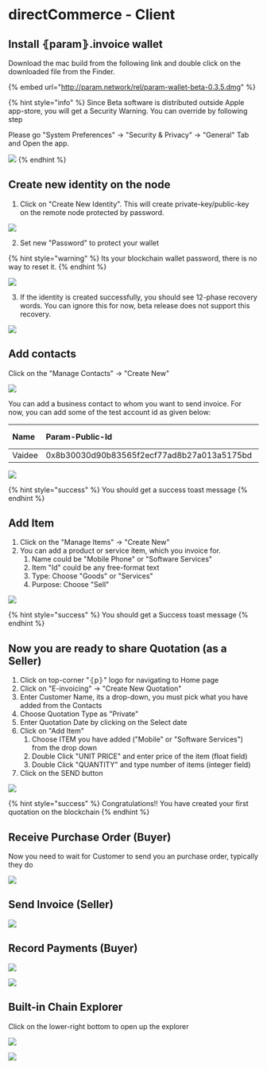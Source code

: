 # directCommerce - Client

## Install ⦃param⦄.invoice wallet

Download the mac build from the following link and double click on the downloaded file from the Finder.

{% embed url="http://param.network/rel/param-wallet-beta-0.3.5.dmg" %}



{% hint style="info" %}
Since Beta software is distributed outside Apple app-store, you will get a Security Warning. You can override by following step

Please go "System Preferences" -&gt; "Security & Privacy" -&gt; "General" Tab and Open the app.

![](../.gitbook/assets/image%20%2823%29.png)
{% endhint %}

## Create new identity on the node

1. Click on "Create New Identity". This will create private-key/public-key on the remote node protected by password.

![](../.gitbook/assets/image%20%2836%29.png)

2. Set new "Password" to protect your wallet

{% hint style="warning" %}
Its your blockchain wallet password, there is no way to reset it.
{% endhint %}

![](../.gitbook/assets/image%20%2820%29.png)

3. If the identity is created successfully, you should see 12-phase recovery words. You can ignore this for now, beta release does not support this recovery. 

![](../.gitbook/assets/image%20%2818%29.png)

## Add contacts

Click on the "Manage Contacts" -&gt; "Create New"

![](../.gitbook/assets/image%20%2828%29.png)

You can add a business contact to whom you want to send invoice. For now, you can add some of the test account id as given below:

| Name | Param-Public-Id | Private ID |
| :--- | :--- | :--- |
| Vaidee | 0x8b30030d90b83565f2ecf77ad8b27a013a5175bd | -NA- |

![](../.gitbook/assets/image%20%282%29.png)

{% hint style="success" %}
You should get a success toast message 
{% endhint %}

## Add Item

1. Click on the "Manage Items" -&gt; "Create New"
2. You can add a product or service item, which you invoice for.
   1. Name could be "Mobile Phone" or "Software Services"
   2. Item "Id" could be any free-format text
   3. Type: Choose "Goods" or "Services"
   4. Purpose: Choose "Sell"

![](../.gitbook/assets/image%20%288%29.png)

{% hint style="success" %}
You should get a Success toast message
{% endhint %}

## Now you are ready to share Quotation \(as a Seller\)

1. Click on top-corner "⦃p⦄" logo for navigating to Home page
2. Click on "E-invoicing" -&gt; "Create New Quotation"
3. Enter Customer Name, its a drop-down, you must pick what you have added from the Contacts
4. Choose Quotation Type as "Private"
5. Enter Quotation Date by clicking on the Select date
6. Click on "Add Item"
   1. Choose ITEM you have added \("Mobile" or "Software Services"\) from the drop down
   2. Double Click "UNIT PRICE" and enter price of the item \(float field\)
   3. Double Click "QUANTITY" and type number of items \(integer field\)
7. Click on the SEND button

![](../.gitbook/assets/image%20%2825%29.png)

{% hint style="success" %}
Congratulations!! You have created your first quotation on the blockchain
{% endhint %}

## Receive Purchase Order \(Buyer\)

Now you need to wait for Customer to send you an purchase order, typically they do

![](../.gitbook/assets/image%20%2810%29.png)

## Send Invoice \(Seller\)

![](../.gitbook/assets/image%20%287%29.png)

## Record Payments \(Buyer\)

![](../.gitbook/assets/image%20%284%29.png)

![](../.gitbook/assets/image%20%2835%29.png)

## Built-in Chain Explorer

Click on the lower-right bottom to open up the explorer

![](../.gitbook/assets/image%20%289%29.png)

![](../.gitbook/assets/image%20%2824%29.png)


